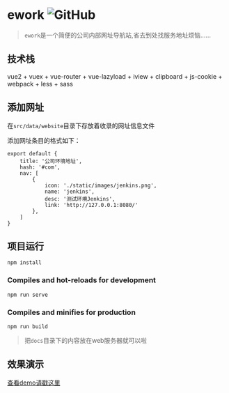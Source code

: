 # ework ![GitHub](https://baidu.com) 

> `ework`是一个简便的公司内部网址导航站,省去到处找服务地址烦恼......

## 技术栈

vue2 + vuex + vue-router + vue-lazyload + iview +  clipboard + js-cookie + webpack + less + sass

## 添加网址

在`src/data/website`目录下存放着收录的网址信息文件

添加网址条目的格式如下：

``` javascripts
export default {
    title: '公司环境地址',
    hash: '#com',
    nav: [
        {
            icon: './static/images/jenkins.png', 
            name: 'jenkins',
            desc: '测试环境Jenkins',
            link: 'http://127.0.0.1:8080/'
        },
    ]
}

```

## 项目运行
```
npm install
```

### Compiles and hot-reloads for development
```
npm run serve
```

### Compiles and minifies for production
```
npm run build
```

> 把`docs`目录下的内容放在web服务器就可以啦

## 效果演示

[查看demo请戳这里](https://zy84338719.github.io/ework)
